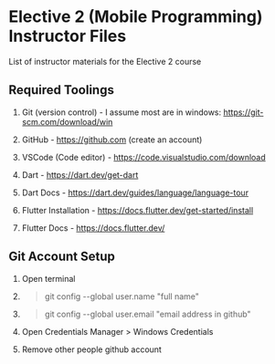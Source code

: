 # Elective 2 (Mobile Programming) Instructor Files
List of instructor materials for the Elective 2 course

## Required Toolings
1. Git (version control) - I assume most are in windows: https://git-scm.com/download/win

2. GitHub - https://github.com (create an account)

3. VSCode (Code editor) - https://code.visualstudio.com/download

4. Dart - https://dart.dev/get-dart

5. Dart Docs - https://dart.dev/guides/language/language-tour

6. Flutter Installation - https://docs.flutter.dev/get-started/install

7. Flutter Docs - https://docs.flutter.dev/

## Git Account Setup
1. Open terminal

2. >git config --global user.name "full name"

3. >git config --global user.email "email address in github"

4. Open Credentials Manager > Windows Credentials

5. Remove other people github account
